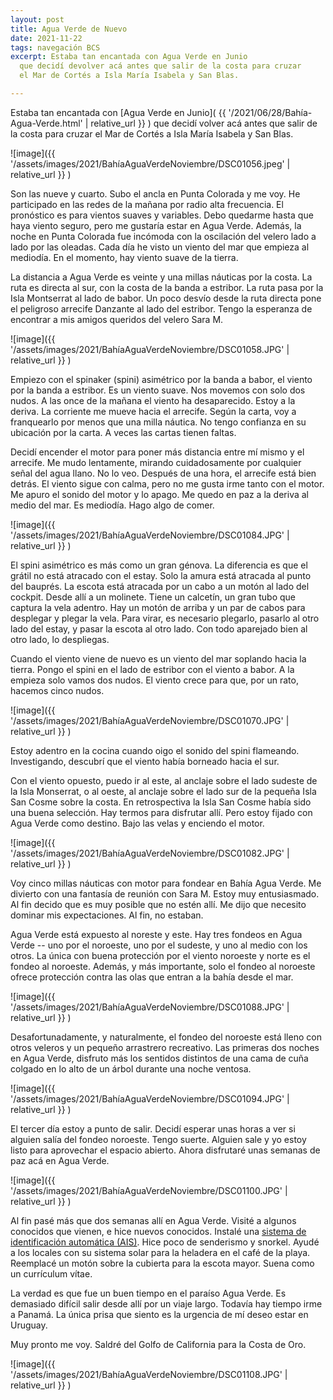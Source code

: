 ```yaml
---
layout: post
title: Agua Verde de Nuevo
date: 2021-11-22
tags: navegación BCS
excerpt: Estaba tan encantada con Agua Verde en Junio
  que decidí devolver acá antes que salir de la costa para cruzar
  el Mar de Cortés a Isla María Isabela y San Blas.

---
```


Estaba tan encantada con [Agua Verde en Junio](
  {{ '/2021/06/28/Bahía-Agua-Verde.html' | relative_url }}
)
que decidí volver acá antes que salir de la costa para cruzar
el Mar de Cortés a Isla María Isabela y San Blas.

![image]({{
  '/assets/images/2021/BahíaAguaVerdeNoviembre/DSC01056.jpeg' | relative_url }}
)

Son las nueve y cuarto. Subo el ancla en Punta Colorada y me voy.
He participado en las redes de la mañana por radio alta frecuencia.
El pronóstico es para vientos suaves y variables.
Debo quedarme hasta que haya viento seguro, pero me gustaría estar en Agua Verde.
Además, la noche en Punta Colorada fue incómoda con la oscilación del
velero lado a lado por las oleadas.
Cada día he visto un viento del mar que empieza al mediodía.
En el momento, hay viento suave de la tierra.

La distancia a Agua Verde es veinte y una millas náuticas por la costa.
La ruta es directa al sur, con la costa de la banda a estribor.
La ruta pasa por la Isla Montserrat al lado de babor.
Un poco desvío desde la ruta directa pone
el peligroso arrecife Danzante al lado del estribor.
Tengo la esperanza de encontrar a mis amigos queridos del velero Sara M.

![image]({{
  '/assets/images/2021/BahíaAguaVerdeNoviembre/DSC01058.JPG' | relative_url }}
)

Empiezo con el spinaker (spini) asimétrico por la banda a babor, el viento
por la banda a estribor. Es un viento suave. Nos movemos con solo dos nudos.
A las once de la mañana el viento ha desaparecido. Estoy a la deriva.
La corriente me mueve hacia el arrecife. Según la carta, voy a franquearlo por
menos que una milla náutica. No tengo confianza en su ubicación por la carta.
A veces las cartas tienen faltas.

Decidí encender el motor para poner más distancia entre mí mismo y el arrecife.
Me mudo lentamente, mirando cuidadosamente por
cualquier señal del agua llano. No lo veo. Después de una hora, el arrecife
está bien detrás. El viento sigue con calma, pero no me gusta irme tanto
con el motor. Me apuro el sonido del motor y lo apago. Me quedo en paz a la
deriva al medio del mar. Es mediodía. Hago algo de comer.

![image]({{
  '/assets/images/2021/BahíaAguaVerdeNoviembre/DSC01084.JPG' | relative_url }}
)

El spini asimétrico es más como un gran génova. La diferencia es que
el grátil no está atracado con el estay. Solo la amura está atracada al punto
del bauprés. La escota está atracada por un cabo a un motón al lado del
cockpit. Desde allí a un molinete. Tiene un calcetín, un gran tubo que
captura la vela adentro. Hay un motón de arriba y un par de cabos para
desplegar y plegar la vela. Para virar, es necesario plegarlo, pasarlo al
otro lado del estay, y pasar la escota al otro lado. Con todo aparejado
bien al otro lado, lo despliegas.

Cuando el viento viene de nuevo es un viento del mar soplando hacia la
tierra. Pongo el spini en el lado de estribor con el viento a babor.
A la empieza solo vamos dos nudos. El viento crece para que, por un rato,
hacemos cinco nudos.

![image]({{
  '/assets/images/2021/BahíaAguaVerdeNoviembre/DSC01070.JPG' | relative_url }}
)

Estoy adentro en la cocina cuando oigo el sonido del spini flameando.
Investigando, descubrí que el viento había borneado hacia el sur.

Con el viento opuesto, puedo ir al este, al anclaje sobre el lado sudeste
de la Isla Monserrat, o al oeste, al anclaje sobre el lado sur de la pequeña
Isla San Cosme sobre la costa. En retrospectiva la Isla San Cosme había sido
una buena selección. Hay termos para disfrutar allí. Pero estoy fijado con
Agua Verde como destino. Bajo las velas y enciendo el motor.

![image]({{
  '/assets/images/2021/BahíaAguaVerdeNoviembre/DSC01082.JPG' | relative_url }}
)

Voy cinco millas náuticas con motor para fondear en Bahía Agua Verde.
Me divierto con una fantasía de reunión con Sara M. Estoy muy entusiasmado.
Al fin decido que es muy posible que no estén allí. Me dijo que necesito
dominar mis expectaciones. Al fin, no estaban.

Agua Verde está expuesto al noreste y este. Hay tres fondeos en Agua Verde --
uno por el noroeste, uno por el sudeste, y uno al medio con los otros.
La única con buena protección por el viento noroeste y norte es el fondeo
al noroeste. Además, y más importante, solo el fondeo al noroeste ofrece
protección contra las olas que entran a la bahía desde el mar.

![image]({{
  '/assets/images/2021/BahíaAguaVerdeNoviembre/DSC01088.JPG' | relative_url }}
)

Desafortunadamente, y naturalmente, el fondeo del noroeste está lleno con
otros veleros y un pequeño arrastrero recreativo. Las primeras dos noches
en Agua Verde, disfruto más los sentidos distintos de una cama de cuña
colgado en lo alto de un árbol durante una noche ventosa.

![image]({{
  '/assets/images/2021/BahíaAguaVerdeNoviembre/DSC01094.JPG' | relative_url }}
)

El tercer día estoy a punto de salir. Decidí esperar unas horas a ver si
alguien salía del fondeo noroeste. Tengo suerte. Alguien sale y yo estoy listo
para aprovechar el espacio abierto. Ahora disfrutaré unas semanas de paz acá
en Agua Verde.

![image]({{
  '/assets/images/2021/BahíaAguaVerdeNoviembre/DSC01100.JPG' | relative_url }}
)

Al fin pasé más que dos semanas allí en Agua Verde. Visité a algunos
conocidos que vienen, e hice nuevos conocidos. Instalé una
[sistema de identificación automática (AIS)][ais]. Hice poco de senderismo
y snorkel. Ayudé a los locales con su sistema solar para la heladera en
el café de la playa. Reemplacé un motón sobre la cubierta para la escota
mayor. Suena como un currículum vítae.

La verdad es que fue un buen tiempo en el paraíso Agua Verde.
Es demasiado difícil salir desde allí por un viaje largo.
Todavía hay tiempo irme a Panamá. La única prisa que siento es la
urgencia de mí deseo estar en Uruguay.

Muy pronto me voy. Saldré del Golfo de California para la Costa de Oro.

![image]({{
  '/assets/images/2021/BahíaAguaVerdeNoviembre/DSC01108.JPG' | relative_url }}
)

[ais]: https://es.wikipedia.org/wiki/Sistema_de_Identificaci%C3%B3n_Autom%C3%A1tica
  "Sistema de Identificación Automática"

